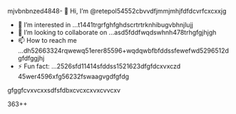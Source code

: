 mjvbnbnzed4848- 👋 Hi, I’m @retepol54552cbvvdfjmmjmhjfdfdcvrfcxcxxjg
- 👀 I’m interested in ...t1441trgrfghfghdscrtrtrknhibugvbhnjlujj
- 💞️ I’m looking to collaborate on ...asd5fddfwqdswhnh478trhgfgjhjgh
- 📫 How to reach me ...dh52663324rqwewq51erer85596+wqdqwbfbfddssfewefwd5296512dgfdfggjhj
- ⚡ Fun fact: ...2526sfd11414sfddss1521623dfgfdcxvxczd
45wer4596xfg56232fswaagvgdfgfdg
<!---asd22222fgcvb because its `README.md` (tcvfdhis file) appears on your GitHub profile.5x969662xvcxcv4354wkhjhjkjkhqewqehthht5sdf5
You can click the Preview link to take a look at your changes.
--->gfggfcvxvcxxsdfsfdbxcvcxcxvxcvvcxv
363++
